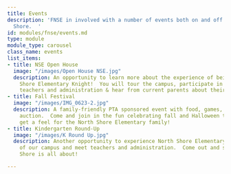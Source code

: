 ```yaml
---
title: Events
description: 'FNSE in involved with a number of events both on and off campus at North
  Shore.  '
id: modules/fnse/events.md
type: module
module_type: carousel
class_name: events
list_items:
- title: NSE Open House
  image: "/images/Open House NSE.jpg"
  description: An opportunity to learn more about the experience of being a North
    Shore Elementary Knight!  You will tour the campus, participate in Q & A with
    teachers and administration & hear from current parents about their experience.
- title: Fall Festival
  image: "/images/IMG_0623-2.jpg"
  description: A family-friendly PTA sponsored event with food, games, and a pumpkin
    auction.  Come and join in the fun celebrating fall and Halloween to come and
    get a feel for the North Shore Elementary family!
- title: Kindergarten Round-Up
  image: "/images/K Round Up.jpg"
  description: Another opportunity to experience North Shore Elementary, get a taste
    of our campus and meet teachers and administration.  Come out and see what North
    Shore is all about!

---
```

